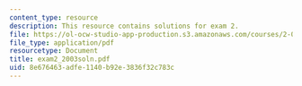 ```yaml
---
content_type: resource
description: This resource contains solutions for exam 2.
file: https://ol-ocw-studio-app-production.s3.amazonaws.com/courses/2-016-hydrodynamics-13-012-fall-2005/8e676463adfe1140b92e3836f32c783c_exam2_2003soln.pdf
file_type: application/pdf
resourcetype: Document
title: exam2_2003soln.pdf
uid: 8e676463-adfe-1140-b92e-3836f32c783c
---
```

